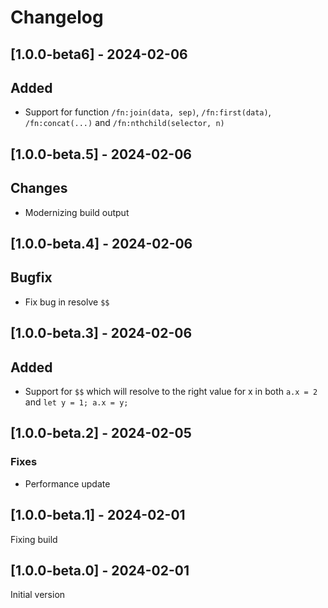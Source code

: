 # Changelog

## [1.0.0-beta6] - 2024-02-06

## Added

* Support for function `/fn:join(data, sep)`, `/fn:first(data)`, `/fn:concat(...)` and `/fn:nthchild(selector, n)`

## [1.0.0-beta.5] - 2024-02-06

## Changes

* Modernizing build output

## [1.0.0-beta.4] - 2024-02-06

## Bugfix

* Fix bug in resolve `$$`

## [1.0.0-beta.3] - 2024-02-06

## Added

* Support for `$$` which will resolve to the right value for x in both `a.x = 2` and `let y = 1; a.x = y;`

## [1.0.0-beta.2] - 2024-02-05

### Fixes

* Performance update

## [1.0.0-beta.1] - 2024-02-01

Fixing build

## [1.0.0-beta.0] - 2024-02-01

Initial version